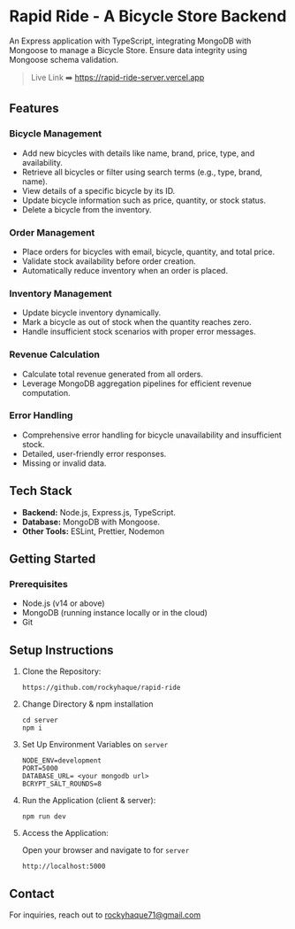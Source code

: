 # Rapid Ride - A Bicycle Store Backend

An Express application with TypeScript, integrating MongoDB with Mongoose to manage a Bicycle Store. Ensure data integrity using Mongoose schema validation.

> Live Link ➡️ https://rapid-ride-server.vercel.app

## Features

### Bicycle Management

- Add new bicycles with details like name, brand, price, type, and availability.
- Retrieve all bicycles or filter using search terms (e.g., type, brand, name).
- View details of a specific bicycle by its ID.
- Update bicycle information such as price, quantity, or stock status.
- Delete a bicycle from the inventory.

### Order Management

- Place orders for bicycles with email, bicycle, quantity, and total price.
- Validate stock availability before order creation.
- Automatically reduce inventory when an order is placed.

### Inventory Management

- Update bicycle inventory dynamically.
- Mark a bicycle as out of stock when the quantity reaches zero.
- Handle insufficient stock scenarios with proper error messages.

### Revenue Calculation

- Calculate total revenue generated from all orders.
- Leverage MongoDB aggregation pipelines for efficient revenue computation.

### Error Handling

- Comprehensive error handling for bicycle unavailability and insufficient stock.
- Detailed, user-friendly error responses.
- Missing or invalid data.

## Tech Stack

- **Backend:** Node.js, Express.js, TypeScript.
- **Database:** MongoDB with Mongoose.
- **Other Tools:** ESLint, Prettier, Nodemon

## Getting Started

### Prerequisites

- Node.js (v14 or above)
- MongoDB (running instance locally or in the cloud)
- Git

## Setup Instructions

1. Clone the Repository:

   ```
   https://github.com/rockyhaque/rapid-ride
   ```

2. Change Directory & npm installation

   ```
   cd server
   npm i
   ```

3. Set Up Environment Variables on `server`

   ```
   NODE_ENV=development
   PORT=5000
   DATABASE_URL= <your mongodb url>
   BCRYPT_SALT_ROUNDS=8
   ```

4. Run the Application (client & server):
   ```
   npm run dev
   ```
5. Access the Application:

   Open your browser and navigate to for `server`

   ```
   http://localhost:5000
   ```


## Contact

For inquiries, reach out to rockyhaque71@gmail.com
